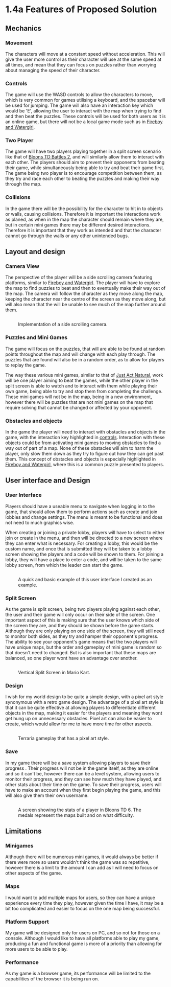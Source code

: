 # 1.4a Features of Proposed Solution

## Mechanics

### Movement

The characters will move at a constant speed without acceleration. This will give the user more control as their character will use at the same speed at all times, and mean that they can focus on puzzles rather than worrying about managing the speed of their character.

### Controls

The game will use the WASD controls to allow the characters to move, which is very common for games utilising a keyboard, and the spacebar will be used for jumping. The game will also have an interaction key which would be 'E', allowing the user to interact with the map when trying to find and then beat the puzzles. These controls will be used for both users as it is an online game, but there will not be a local game mode such as in [Fireboy and Watergirl](1.3-research-the-problem.md#fireboy-and-watergirl).

### Two Player

The game will have two players playing together in a split screen scenario like that of [Bloons TD Battles 2](1.3-research-the-problem.md#bloons-td-battles-2), and will similarly allow them to interact with each other. The players should aim to prevent their opponents from beating their game, while simultaneously being able to try and beat their game first. The game being two player is to encourage competition between them, as they try and race each other to beating the puzzles and making their way through the map.

### Collisions&#x20;

In the game there will be the possibility for the character to hit in to objects or walls, causing collisions. Therefore it is important the interactions work as planed, as when in the map the character should remain where they are, but in certain mini games there may be different desired interactions. Therefore it is important that they work as intended and that the character cannot go through the walls or any other unintended bugs.

## Layout and design

### Camera View

The perspective of the player will be a side scrolling camera featuring platforms, similar to [Fireboy and Watergirl](1.3-research-the-problem.md#fireboy-and-watergirl). The player will have to explore the map to find puzzles to beat and then to eventually make their way out of the map. The camera will follow the character as they move along the map, keeping the character near the centre of the screen as they move along, but will also mean that the will be unable to see much of the map further around them.

<figure><img src="../.gitbook/assets/side scolling camera.gif" alt=""><figcaption><p>Implementation of a side scrolling camera.</p></figcaption></figure>

### Puzzles and Mini Games

The game will focus on the puzzles, that will are able to be found at random points throughout the map and will change with each play through. The puzzles that are found will also be in a random order, as to allow for players to replay the game.

The way these various mini games, similar to that of [Just Act Natural](1.3-research-the-problem.md#just-act-natural), work will be one player aiming to beat the games, while the other player in the split screen is able to watch and to interact with them while playing their own game, being able to try and stop them from completing the challenge. These mini games will not be in the map, being in a new environment, however there will be puzzles that are not mini games on the map that require solving that cannot be changed or affected by your opponent.

### Obstacles and objects

In the game the player will need to interact with obstacles and objects in the game, with the interaction key highlighted in [controls](1.4a-features-of-the-proposed-solution.md#controls). Interaction with these objects could be from activating mini games to moving obstacles to find a way out of part of a map. None of these obstacles will aim to harm the player, only slow them down as they try to figure out how they can get past them. This concept of obstacles and objects is especially highlighted in [Fireboy and Watergirl](1.3-research-the-problem.md#fireboy-and-watergirl), where this is a common puzzle presented to players.

## User interface and Design

### User Interface

Players should have a useable menu to navigate when logging in to the game, that should allow them to perform actions such as create and join lobbies and change settings. The menu is meant to be functional and does not need to much graphics wise.

When creating or joining a private lobby, players will have to select to either join or create in the menu, and then will be directed to a new screen where they can enter what is necessary. For creating a lobby, this would be the custom name, and once that is submitted they will be taken to a lobby screen showing the players and a code will be shown to them. For joining a lobby, they will have a place to enter a code, and will be taken to the same lobby screen, from which the leader can start the game.

<figure><img src="../.gitbook/assets/Example UI.jpg" alt=""><figcaption><p>A quick and basic example of this user interface I created as an example.</p></figcaption></figure>

### Split Screen

As the game is split screen, being two players playing against each other, the user and their game will only occur on their side of the screen. One important aspect of this is making sure that the user knows which side of the screen they are, and they should be shown before the game starts. Although they are only playing on one side of the screen, they will still need to monitor both sides, as they try and hamper their opponent's progress. The ability to see your opponent's game means that the two players will have unique maps, but the order and gameplay of mini game is random so that doesn't need to changed. But is also important that these maps are balanced, so one player wont have an advantage over another.

<figure><img src="../.gitbook/assets/image (1).png" alt=""><figcaption><p>Vertical Split Screen in Mario Kart.</p></figcaption></figure>

### Design

I wish for my world design to be quite a simple design, with a pixel art style synonymous with a retro game design. The advantage of a pixel art style is that it can be quite effective at allowing players to differentiate different objects in the map, making it easier for the players and meaning they wont get hung up on unnecessary obstacles. Pixel art can also be easier to create, which would allow for me to have more time for other aspects.

<figure><img src="../.gitbook/assets/terraria gameplay.gif" alt=""><figcaption><p>Terraria gameplay that has a pixel art style.</p></figcaption></figure>

### Save

In my game there will be a save system allowing players to save their progress . Their progress will not be in the game itself, as they are online and so it can't be, however there can be a level system, allowing users to monitor their progress, and they can see how much they have played, and other stats about their time on the game. To save their progress, users will have to make an account when they first begin playing the game, and this will also give them their own username.

<figure><img src="../.gitbook/assets/image (7).png" alt=""><figcaption><p>A screen showing the stats of a player in Bloons TD 6. The medals represent the maps built and on what difficulty.</p></figcaption></figure>

## Limitations

### Minigames

Although there will be numerous mini games, it would always be better if there were more so users wouldn't think the game was so repetitive, however there is a limit to the amount I can add as I will need to focus on other aspects of the game.

### Maps

I would want to add multiple maps for users, so they can have a unique experience every time they play, however given the time I have, it may be a bit too complicated and easier to focus on the one map being successful.

### Platform Support

My game will be designed only for users on PC, and so not for those on a console. Although I would like to have all platforms able to play my game, producing a fun and functional game is more of a priority than allowing for more users to be able to play.

### Performance

As my game is a browser game, its performance will be limited to the capabilities of the browser it is being run on.



